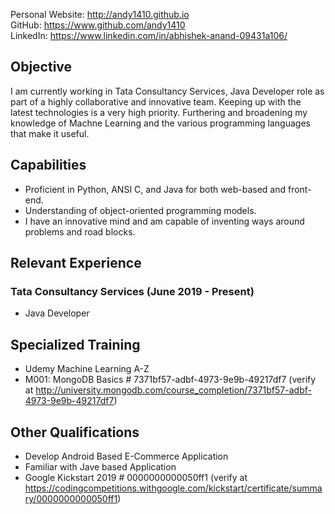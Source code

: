Personal Website: <http://andy1410.github.io>  
GitHub: <https://www.github.com/andy1410>  
LinkedIn: <https://www.linkedin.com/in/abhishek-anand-09431a106/>

## Objective
I am currently working in Tata Consultancy Services, Java Developer role as part of a highly collaborative and innovative team. Keeping up with the latest technologies is a very high priority. Furthering and broadening my knowledge of Machne Learning and the various programming languages that make it useful.

## Capabilities
* Proficient in Python, ANSI C, and Java for both web-based and front-end.
* Understanding of object-oriented programming models.
* I have an innovative mind and am capable of inventing ways around problems and road blocks.

## Relevant Experience
### Tata Consultancy Services (June 2019 - Present)
* Java Developer

## Specialized Training
* Udemy Machine Learning A-Z
* M001: MongoDB Basics # 7371bf57-adbf-4973-9e9b-49217df7 (verify at <http://university.mongodb.com/course_completion/7371bf57-adbf-4973-9e9b-49217df7>)

## Other Qualifications
* Develop Android Based E-Commerce Application
* Familiar with Jave based Application
* Google Kickstart 2019 # 0000000000050ff1 (verify at <https://codingcompetitions.withgoogle.com/kickstart/certificate/summary/0000000000050ff1>)
